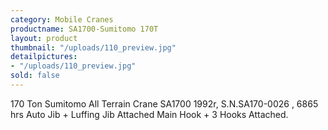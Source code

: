 ```yaml
---
category: Mobile Cranes
productname: SA1700-Sumitomo 170T
layout: product
thumbnail: "/uploads/110_preview.jpg"
detailpictures:
- "/uploads/110_preview.jpg"
sold: false
---
```


170 Ton Sumitomo All Terrain Crane
SA1700
1992r, S.N.SA170-0026 , 6865 hrs
Auto Jib + Luffing Jib Attached
Main Hook + 3 Hooks Attached.


